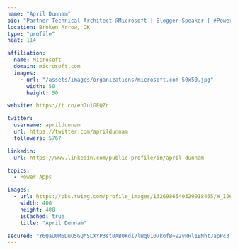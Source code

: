 ```yaml
---
name: "April Dunnam"
bio: "Partner Technical Architect @Microsoft | Blogger-Speaker | #PowerApps, #PowerAutomate, #Office365, #SharePoint | #WIT | #Karaoke Queen"
location: Broken Arrow, OK
type: "profile"
heat: 114

affiliation:
  name: Microsoft
  domain: microsoft.com
  images:
    - url: "/assets/images/organizations/microsoft.com-50x50.jpg"
      width: 50
      height: 50

website: https://t.co/enJuiGEQZc

twitter:
  username: aprildunnam
  url: https://twitter.com/aprildunnam
  followers: 5767

linkedin:
  url: https://www.linkedin.com/public-profile/in/april-dunnam

topics:
  - Power Apps

images:
  - url: https://pbs.twimg.com/profile_images/1326986540329918465/W_IJ6Ih2_400x400.jpg
    width: 400
    height: 400
    isCached: true
    title: "April Dunnam"

secured: "Y6QaU0M5DuO5GQhSLXYP3st0AB0Kdi7lWq0107kofB+92yRHl1BNhtJapPc3TA+PwStzyqTb/0JtN1gdkw9TXoPU6LpoNNiGWDeSKuMvvNcsfa6oriY0Yf1mRliMMxJcNNRwrldjJaUUxgG43eL4pXRAxhPQ3Z9ZKXOL4bZmcsJJG6ui3alCTWkNBtjgqFIhFmk4g3MGNEPew8G60NrWpWlptaZr8LqQILx9HH5BYF/ul/4OZI1lJTSZCf+D7JgdjQADKJWKhNoFmXpXLBJBut/TWYra+4zcPytuZTWkdKkNWgSknt9U4vsBWg7N/BOMbzAcEtv5Fs+VW5tGsIVMpOuee172QXkgSu+6Zmlju6rojeU2X3Lvwf6t7lTs4O30lCjiCvTEGWk/kQDN67GUSGZhflvr9WlrL8+VLtH8WvY=;RU5F8a19XjALiR764T5EAw=="
---
```



